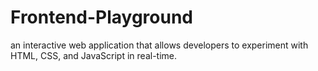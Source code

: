 # Frontend-Playground
an interactive web application that allows developers to experiment with HTML, CSS, and JavaScript in real-time.
